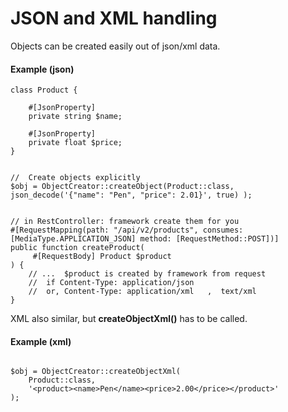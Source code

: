 #  JSON and XML handling

Objects can be created easily out of json/xml data.

#### Example (json)

```phpt
class Product {

    #[JsonProperty]
    private string $name;

    #[JsonProperty]
    private float $price;
}


//  Create objects explicitly
$obj = ObjectCreator::createObject(Product::class, json_decode('{"name": "Pen", "price": 2.01}', true) );


// in RestController: framework create them for you
#[RequestMapping(path: "/api/v2/products", consumes: [MediaType.APPLICATION_JSON] method: [RequestMethod::POST])]
public function createProduct(
     #[RequestBody] Product $product
) {
    // ...  $product is created by framework from request
    //  if Content-Type: application/json
    //  or, Content-Type: application/xml   ,  text/xml
}

```

XML also similar, but **createObjectXml()** has to be called.

#### Example (xml)

```phpt

$obj = ObjectCreator::createObjectXml(
    Product::class, 
    '<product><name>Pen</name><price>2.00</price></product>' 
);

```

